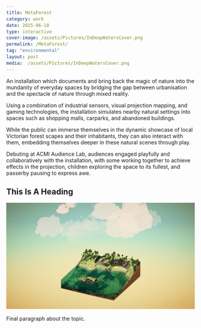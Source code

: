 ```yaml
---
title: MetaForest
category: work
date: 2025-06-18
type: interactive
cover-image: /assets/Pictures/InDeepWatersCover.png
permalink: /MetaForest/
tag: "environmental"
layout: post
media:  /assets/Pictures/InDeepWatersCover.png
---
```

An installation which documents and bring back the magic of nature into the mundanity of everyday spaces by bridging the gap between urbanisation and the spectacle of nature through mixed reality.

Using a combination of industrial sensors, visual projection mapping, and gaming technologies, the installation simulates nearby natural settings into spaces such as shopping malls, carparks, and abandoned buildings.

While the public can immerse themselves in the dynamic showcase of local Victorian forest scapes and their inhabitants, they can also interact with them, embedding themselves deeper in these natural scenes through play.

Debuting at ACMI Audience Lab, audiences engaged playfully and collaboratively with the installation, with some working together to achieve effects in the projection, children exploring the space to its fullest, and passerby pausing to express awe.

## This Is A Heading


![Sub Image](/assets/Pictures/InDeepWatersCover.png)

Final paragraph about the topic.
